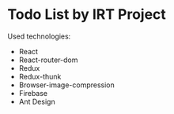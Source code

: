 # Todo List by IRT Project

Used technologies:
 - React
 - React-router-dom
 - Redux
 - Redux-thunk
 - Browser-image-compression
 - Firebase
 - Ant Design
